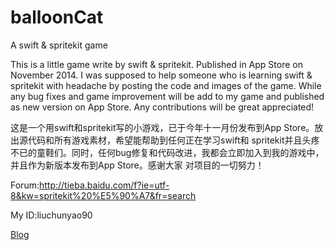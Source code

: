balloonCat
==========

A swift &amp; spritekit game 

This is a little game write by swift & spritekit. Published in App Store on November 2014. I was supposed to help someone who 
is learning swift & spritekit with headache by posting the code and images of the game. While any bug fixes and game improvement 
will be add to my game and published as new version on App Store. Any contributions will be great appreciated!

这是一个用swift和spritekit写的小游戏，已于今年十一月份发布到App Store。放出源代码和所有游戏素材，希望能帮助到任何正在学习swift和
spritekit并且头疼不已的童鞋们。同时，任何bug修复和代码改进，我都会立即加入到我的游戏中，并且作为新版本发布到App Store。感谢大家
对项目的一切努力！


Forum:http://tieba.baidu.com/f?ie=utf-8&kw=spritekit%20%E5%90%A7&fr=search

My ID:liuchunyao90

[Blog](http://segmentfault.com/blog/flappyheart)

